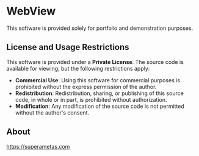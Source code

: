 # WebView

This software is provided solely for portfolio and demonstration purposes.

## License and Usage Restrictions

This software is provided under a **Private License**. The source code is available for viewing, but the following restrictions apply:

- **Commercial Use**: Using this software for commercial purposes is prohibited without the express permission of the author.
- **Redistribution**: Redistribution, sharing, or publishing of this source code, in whole or in part, is prohibited without authorization.
- **Modification**: Any modification of the source code is not permitted without the author's consent.

## About

https://superametas.com
